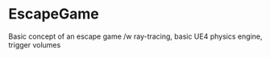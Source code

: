 # EscapeGame
Basic concept of an escape game /w ray-tracing, basic UE4 physics engine, trigger volumes
